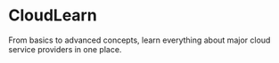 # CloudLearn
From basics to advanced concepts, learn everything about major cloud service providers in one place.
